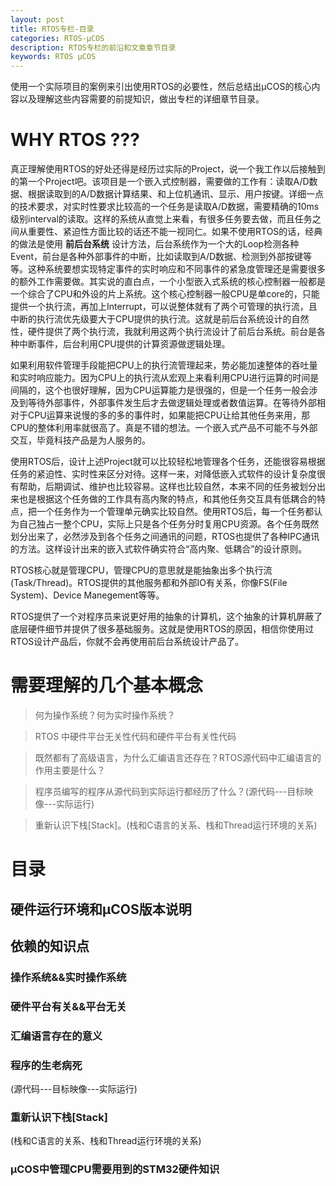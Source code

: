 ```yaml
---
layout: post
title: RTOS专栏-目录
categories: RTOS-μCOS
description: RTOS专栏的前沿和文章章节目录
keywords: RTOS μCOS
---
```


使用一个实际项目的案例来引出使用RTOS的必要性，然后总结出μCOS的核心内容以及理解这些内容需要的前提知识，做出专栏的详细章节目录。



# WHY RTOS ???

真正理解使用RTOS的好处还得是经历过实际的Project，说一个我工作以后接触到的第一个Project吧。该项目是一个嵌入式控制器，需要做的工作有：读取A/D数据、根据读取到的A/D数据计算结果、和上位机通讯、显示、用户按键。详细一点的技术要求，对实时性要求比较高的一个任务是读取A/D数据，需要精确的10ms 级别interval的读取。这样的系统从直觉上来看，有很多任务要去做，而且任务之间从重要性、紧迫性方面比较的话还不能一视同仁。如果不使用RTOS的话，经典的做法是使用 **前后台系统** 设计方法，后台系统作为一个大的Loop检测各种Event，前台是各种外部事件的中断，比如读取到A/D数据、检测到外部按键等等。这种系统要想实现特定事件的实时响应和不同事件的紧急度管理还是需要很多的额外工作需要做。其实说的直白点，一个小型嵌入式系统的核心控制器一般都是一个综合了CPU和外设的片上系统。这个核心控制器一般CPU是单core的，只能提供一个执行流，再加上Interrupt，可以说整体就有了两个可管理的执行流，且中断的执行流优先级要大于CPU提供的执行流。这就是前后台系统设计的自然性，硬件提供了两个执行流，我就利用这两个执行流设计了前后台系统。前台是各种中断事件，后台利用CPU提供的计算资源做逻辑处理。

如果利用软件管理手段能把CPU上的执行流管理起来，势必能加速整体的吞吐量和实时响应能力。因为CPU上的执行流从宏观上来看利用CPU进行运算的时间是间隔的，这个也很好理解，因为CPU运算能力是很强的，但是一个任务一般会涉及到等待外部事件，外部事件发生后才去做逻辑处理或者数值运算。在等待外部相对于CPU运算来说慢的多的多的事件时，如果能把CPU让给其他任务来用，那CPU的整体利用率就很高了。真是不错的想法。一个嵌入式产品不可能不与外部交互，毕竟科技产品是为人服务的。

使用RTOS后，设计上述Project就可以比较轻松地管理各个任务，还能很容易根据任务的紧迫性、实时性来区分对待。这样一来，对降低嵌入式软件的设计复杂度很有帮助，后期调试、维护也比较容易。这样也比较自然，本来不同的任务被划分出来也是根据这个任务做的工作具有高内聚的特点，和其他任务交互具有低耦合的特点，把一个任务作为一个管理单元确实比较自然。使用RTOS后，每一个任务都认为自己独占一整个CPU，实际上只是各个任务分时复用CPU资源。各个任务既然划分出来了，必然涉及到各个任务之间通讯的问题，RTOS也提供了各种IPC通讯的方法。这样设计出来的嵌入式软件确实符合“高内聚、低耦合”的设计原则。

RTOS核心就是管理CPU，管理CPU的意思就是能抽象出多个执行流(Task/Thread)。RTOS提供的其他服务都和外部IO有关系，你像FS(File System)、Device Manegement等等。

RTOS提供了一个对程序员来说更好用的抽象的计算机，这个抽象的计算机屏蔽了底层硬件细节并提供了很多基础服务。这就是使用RTOS的原因，相信你使用过RTOS设计产品后，你就不会再使用前后台系统设计产品了。



# 需要理解的几个基本概念

> 何为操作系统？何为实时操作系统？

> RTOS 中硬件平台无关性代码和硬件平台有关性代码

> 既然都有了高级语言，为什么汇编语言还存在？RTOS源代码中汇编语言的作用主要是什么？

> 程序员编写的程序从源代码到实际运行都经历了什么？(源代码---目标映像---实际运行)

> 重新认识下栈[Stack]。(栈和C语言的关系、栈和Thread运行环境的关系)



 


	
# 目录

## 硬件运行环境和μCOS版本说明
## 依赖的知识点
### 操作系统&&实时操作系统
### 硬件平台有关&&平台无关
### 汇编语言存在的意义
### 程序的生老病死

(源代码---目标映像---实际运行)

### 重新认识下栈[Stack]

(栈和C语言的关系、栈和Thread运行环境的关系)

### μCOS中管理CPU需要用到的STM32硬件知识
